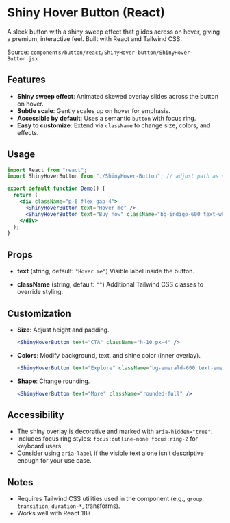 # Shiny Hover Button (React)

A sleek button with a shiny sweep effect that glides across on hover, giving a premium, interactive feel. Built with React and Tailwind CSS.

Source: `components/button/react/ShinyHover-button/ShinyHover-Button.jsx`

## Features
- **Shiny sweep effect**: Animated skewed overlay slides across the button on hover.
- **Subtle scale**: Gently scales up on hover for emphasis.
- **Accessible by default**: Uses a semantic `button` with focus ring.
- **Easy to customize**: Extend via `className` to change size, colors, and effects.

## Usage
```jsx
import React from "react";
import ShinyHoverButton from "./ShinyHover-Button"; // adjust path as needed

export default function Demo() {
  return (
    <div className="p-6 flex gap-4">
      <ShinyHoverButton text="Hover me" />
      <ShinyHoverButton text="Buy now" className="bg-indigo-600 text-white" />
    </div>
  );
}
```

## Props
- **text** (string, default: `"Hover me"`)
  Visible label inside the button.

- **className** (string, default: `""`)
  Additional Tailwind CSS classes to override styling.

## Customization
- **Size**: Adjust height and padding.
  ```jsx
  <ShinyHoverButton text="CTA" className="h-10 px-4" />
  ```
- **Colors**: Modify background, text, and shine color (inner overlay).
  ```jsx
  <ShinyHoverButton text="Explore" className="bg-emerald-600 text-emerald-50" />
  ```
- **Shape**: Change rounding.
  ```jsx
  <ShinyHoverButton text="More" className="rounded-full" />
  ```

## Accessibility
- The shiny overlay is decorative and marked with `aria-hidden="true"`.
- Includes focus ring styles: `focus:outline-none focus:ring-2` for keyboard users.
- Consider using `aria-label` if the visible text alone isn’t descriptive enough for your use case.

## Notes
- Requires Tailwind CSS utilities used in the component (e.g., `group`, `transition`, `duration-*`, transforms).
- Works well with React 18+.